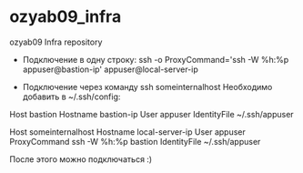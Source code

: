 # ozyab09_infra
ozyab09 Infra repository

* Подключение в одну строку:
ssh -o ProxyCommand='ssh -W %h:%p appuser@bastion-ip' appuser@local-server-ip

* Подключение через команду ssh someinternalhost
Необходимо добавить в ~/.ssh/config:

Host bastion
  Hostname bastion-ip
  User appuser
  IdentityFile ~/.ssh/appuser

Host someinternalhost
  Hostname local-server-ip
  User appuser
  ProxyCommand ssh -W %h:%p bastion
  IdentityFile ~/.ssh/appuser

После этого можно подключаться :)
